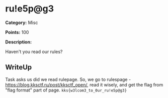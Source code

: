 # ru!e5p@g3


**Category:** Misc

**Points:** 100

**Description:**

Haven't you read our rules?


## WriteUp 

Task asks us did we read rulepage.
So, we go to rulespage - https://blog.kksctf.ru/post/kksctf_open/,
read it wisely, and get the flag from "flag format" part of page.
`kks{w3lcom3_to_0ur_ru!e5p@g3}`
